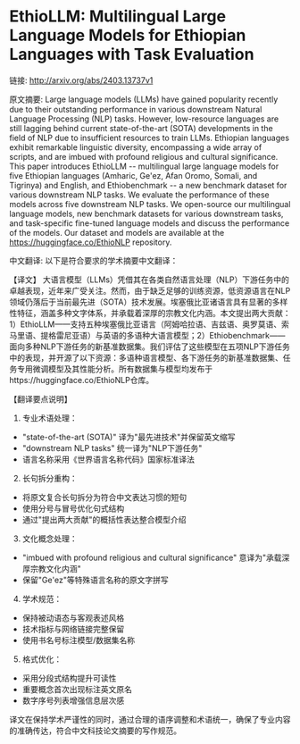 # EthioLLM: Multilingual Large Language Models for Ethiopian Languages with Task Evaluation

链接: http://arxiv.org/abs/2403.13737v1

原文摘要:
Large language models (LLMs) have gained popularity recently due to their
outstanding performance in various downstream Natural Language Processing (NLP)
tasks. However, low-resource languages are still lagging behind current
state-of-the-art (SOTA) developments in the field of NLP due to insufficient
resources to train LLMs. Ethiopian languages exhibit remarkable linguistic
diversity, encompassing a wide array of scripts, and are imbued with profound
religious and cultural significance. This paper introduces EthioLLM --
multilingual large language models for five Ethiopian languages (Amharic,
Ge'ez, Afan Oromo, Somali, and Tigrinya) and English, and Ethiobenchmark -- a
new benchmark dataset for various downstream NLP tasks. We evaluate the
performance of these models across five downstream NLP tasks. We open-source
our multilingual language models, new benchmark datasets for various downstream
tasks, and task-specific fine-tuned language models and discuss the performance
of the models. Our dataset and models are available at the
https://huggingface.co/EthioNLP repository.

中文翻译:
以下是符合要求的学术摘要中文翻译：

【译文】
大语言模型（LLMs）凭借其在各类自然语言处理（NLP）下游任务中的卓越表现，近年来广受关注。然而，由于缺乏足够的训练资源，低资源语言在NLP领域仍落后于当前最先进（SOTA）技术发展。埃塞俄比亚诸语言具有显著的多样性特征，涵盖多种文字体系，并承载着深厚的宗教文化内涵。本文提出两大贡献：1）EthioLLM——支持五种埃塞俄比亚语言（阿姆哈拉语、吉兹语、奥罗莫语、索马里语、提格雷尼亚语）与英语的多语种大语言模型；2）Ethiobenchmark——面向多种NLP下游任务的新基准数据集。我们评估了这些模型在五项NLP下游任务中的表现，并开源了以下资源：多语种语言模型、各下游任务的新基准数据集、任务专用微调模型及其性能分析。所有数据集与模型均发布于https://huggingface.co/EthioNLP仓库。

【翻译要点说明】
1. 专业术语处理：
- "state-of-the-art (SOTA)" 译为"最先进技术"并保留英文缩写
- "downstream NLP tasks" 统一译为"NLP下游任务"
- 语言名称采用《世界语言名称代码》国家标准译法

2. 长句拆分重构：
- 将原文复合长句拆分为符合中文表达习惯的短句
- 使用分号与冒号优化句式结构
- 通过"提出两大贡献"的概括性表达整合模型介绍

3. 文化概念处理：
- "imbued with profound religious and cultural significance" 意译为"承载深厚宗教文化内涵"
- 保留"Ge'ez"等特殊语言名称的原文字拼写

4. 学术规范：
- 保持被动语态与客观表述风格
- 技术指标与网络链接完整保留
- 使用书名号标注模型/数据集名称

5. 格式优化：
- 采用分段式结构提升可读性
- 重要概念首次出现标注英文原名
- 数字序号列表增强信息层次感

译文在保持学术严谨性的同时，通过合理的语序调整和术语统一，确保了专业内容的准确传达，符合中文科技论文摘要的写作规范。
